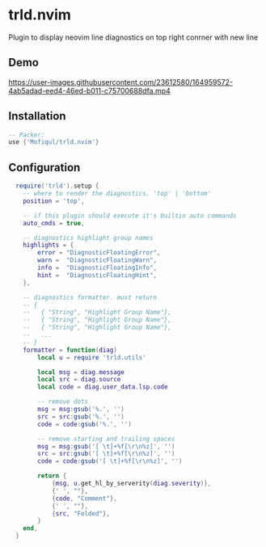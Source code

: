 # trld.nvim

Plugin to display neovim line diagnostics on top right conrner with new line

## Demo


https://user-images.githubusercontent.com/23612580/164959572-4ab5adad-eed4-46ed-b011-c75700688dfa.mp4


## Installation

```lua
-- Packer:
use {'Mofiqul/trld.nvim'}
```


## Configuration
```lua
  require('trld').setup {
    -- where to render the diagnostics. 'top' | 'bottom'
    position = 'top',

    -- if this plugin should execute it's builtin auto commands
    auto_cmds = true,

    -- diagnostics highlight group names
    highlights = {
        error = "DiagnosticFloatingError",
        warn =  "DiagnosticFloatingWarn",
        info =  "DiagnosticFloatingInfo",
        hint =  "DiagnosticFloatingHint",
    },

    -- diagnostics formatter. must return
    -- {
    --   { "String", "Highlight Group Name"},
    --   { "String", "Highlight Group Name"},
    --   { "String", "Highlight Group Name"},
    --   ...
    -- }
    formatter = function(diag)
        local u = require 'trld.utils'

        local msg = diag.message
        local src = diag.source
        local code = diag.user_data.lsp.code

        -- remove dots
        msg = msg:gsub('%.', '')
        src = src:gsub('%.', '')
        code = code:gsub('%.', '')

        -- remove starting and trailing spaces
        msg = msg:gsub('[ \t]+%f[\r\n%z]', '')
        src = src:gsub('[ \t]+%f[\r\n%z]', '')
        code = code:gsub('[ \t]+%f[\r\n%z]', '')

        return {
            {msg, u.get_hl_by_serverity(diag.severity)},
            {' ', ""},
            {code, "Comment"},
            {' ', ""},
            {src, "Folded"},
        }
    end,
  }
```

